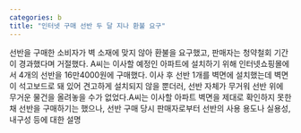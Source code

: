```yaml
---
categories: b
title: "인터넷 구매 선반 두 달 지나 환불 요구"
---
```

선반을 구매한 소비자가 벽 소재에 맞지 않아 환불을 요구했고, 판매자는 청약철회 기간이 경과했다며 거절했다. A씨는 이사할 예정인 아파트에 설치하기 위해 인터넷쇼핑몰에서 4개의 선반을 16만4000원에 구매했다. 이사 후 선반 1개를 벽면에 설치했는데 벽면이 석고보드로 돼 있어 견고하게 설치되지 않을 뿐더러, 선반 자체가 무거워 선반 위에 무거운 물건을 올려놓을 수가 없었다.A씨는 이사할 아파트 벽면을 제대로 확인하지 못한 채 선반을 구매하기는 했으나, 선반 구매 당시 판매자로부터 선반의 사용 용도나 실용성, 내구성 등에 대한 설명